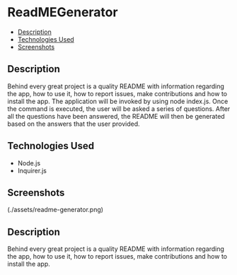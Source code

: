 # ReadMEGenerator


* [Description](#Description)
* [Technologies Used](#technologies-used)
* [Screenshots](#screenshots)

## Description
Behind every great project is a quality README with information regarding the app, how to use it, how to report issues, make contributions and how to install the app. The application will be invoked by using node index.js. Once the command is executed, the user will be asked a series of questions. After all the questions have been answered, the README will then be generated based on the answers that the user provided.

## Technologies Used
- Node.js
- Inquirer.js

## Screenshots
(./assets/readme-generator.png)

## Description
Behind every great project is a quality README with information regarding the app, how to use it, how to report issues, make contributions and how to install the app.

